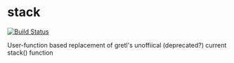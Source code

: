 # stack

[![Build Status](https://travis-ci.org/atecon/assertion.svg?branch=master)](https://travis-ci.org/atecon/assertion)

User-function based replacement of gretl's unoffiical (deprecated?) current stack() function
